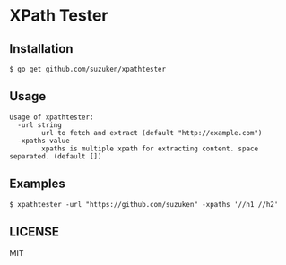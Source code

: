 # XPath Tester

## Installation

	$ go get github.com/suzuken/xpathtester

## Usage

	Usage of xpathtester:
	  -url string
			url to fetch and extract (default "http://example.com")
	  -xpaths value
			xpaths is multiple xpath for extracting content. space separated. (default [])

## Examples

	$ xpathtester -url "https://github.com/suzuken" -xpaths '//h1 //h2'

## LICENSE

MIT
